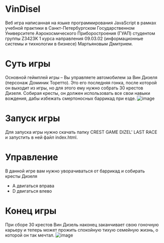 # VinDisel
Веб игра написанная на языке программирования JavaScript в рамках учебной практики в Санкт-Петербургском Государственном Университете Аэрокосмического Приборостроения (ГУАП) студентом группы Z3423K 1 курса направления 09.03.02 (информационные системы и тихнологии в бизнесе) Мартьяновым Дмитрием.
# Суть игры
Основной геймплей игры – Вы управляете автомобилем за Вин Дизеля (персонаж Доминик Торетто). Это его последняя гонка, после которой он выходит из игры, но для этого ему нужно собрать 30 крестов Дизеля. Собирая кресты, он должен использовать все свои навыки вождения, дабы избежать смертоносных баррикад при езде.
![image](https://github.com/UTKHALM/VinDisel/assets/171378472/201f67c1-36a6-41cf-a727-15d98e65336e)
# Запуск игры
Для запуска игры нужно скачать папку CREST GAME DIZEL' LAST RACE и запустить в ней файл index.html.
# Управление
В данной игре вам нужно уворачиваться от баррикад и собирать кресты Дизеля
* A двигаться вправа
* D двигаться влево
# Конец игры
При сборе 30 крестов Вин Дизель наконец заканчивает свою гоночную карьеру и теперь может прожить спокойную тихую семейную жизнь, о которой он так мечтал.
![image](https://github.com/UTKHALM/VinDisel/assets/171378472/d58fc1e8-16a4-4e16-9f2e-3f00c75f286a)
